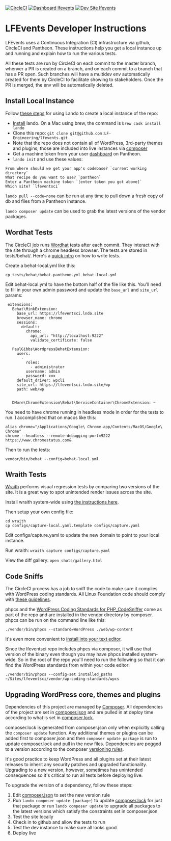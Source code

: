 [![CircleCI](https://circleci.com/gh/LF-Engineering/lfevents.svg?style=shield&circle-token=97ff5f114ec48d9c1595975ac16ee11d7f87014a)](https://circleci.com/gh/LF-Engineering/lfevents)
[![Dashboard lfevents](https://img.shields.io/badge/dashboard-lfeventsci-yellow.svg)](https://dashboard.pantheon.io/sites/f74d847c-e689-4631-a91b-24b7f897139b#dev/code)
[![Dev Site lfevents](https://img.shields.io/badge/site-lfeventsci-blue.svg)](http://dev-lfeventsci.pantheonsite.io/)

# LFEvents Developer Instructions

LFEvents uses a Continuous Integration (CI) infrastructure via github, CircleCI and Pantheon.  These instructions help you get a local instance up and running and explain how to run the various tests.

All these tests are run by CircleCI on each commit to the master branch, whenver a PR is created on a branch, and on each commit to a branch that has a PR open.  Such branches will have a multidev env automatically created for them by CircleCI to facilitate showing to stakeholders.  Once the PR is merged, the env will be automatically deleted.  

## Install Local Instance

Follow [these steps](https://github.com/pantheon-systems/example-wordpress-composer#working-locally-with-lando) for using Lando to create a local instance of the repo:

* [Install](https://docs.devwithlando.io/installation/system-requirements.html) lando. On a Mac using brew, the command is `brew cask install lando`
* Clone this repo: `git clone git@github.com:LF-Engineering/lfevents.git`
* Note that the repo does not contain all of WordPress, 3rd-party themes and plugins; those are included into live instances via [composer](https://getcomposer.org/)
* Get a machine token from your user [dashboard](https://dashboard.pantheon.io/users/#account/tokens/) on Pantheon.
* `lando init` and use these values:
```
From where should we get your app's codebase? `current working directory`
What recipe do you want to use? `pantheon`
Enter a Pantheon machine token `[enter token you got above]`
Which site? `lfeventsci`
```

`lando pull --code=none` can be run at any time to pull down a fresh copy of db and files from a Pantheon instance.

`lando composer update` can be used to grab the latest versions of the vendor packages.

## Wordhat Tests

The CircleCI job runs [Wordhat](https://wordhat.info/) tests after each commit.  They interact with the site through a chrome headless browser.  The tests are stored in tests/behat/. Here's a [quick intro](https://wordhat.info/getting-started/behat-intro.html) on how to write tests.

Create a behat-local.yml like this:


```
cp tests/behat/behat-pantheon.yml behat-local.yml
```


Edit behat-local.yml to have the bottom half of the file like this. You'll need to fill in your own admin password and update the `base_url` and `site_url` params:


```
 extensions:
   Behat\MinkExtension:
     base_url: https://lfeventsci.lndo.site
     browser_name: chrome
     sessions:
       default:
         chrome:
           api_url: "http://localhost:9222"
           validate_certificate: false

   PaulGibbs\WordpressBehatExtension:
     users:
       -
         roles:
           - administrator
         username: admin
         password: xxx
     default_driver: wpcli
     site_url: https://lfeventsci.lndo.site/wp
     path: web/wp


   DMore\ChromeExtension\Behat\ServiceContainer\ChromeExtension: ~
```


You need to have chrome running in headless mode in order for the tests to run.  I accomplished that on macos like this:


```
alias chrome="/Applications/Google\ Chrome.app/Contents/MacOS/Google\ Chrome"
chrome --headless --remote-debugging-port=9222 https://www.chromestatus.com&
```


Then to run the tests:


```
vendor/bin/behat --config=behat-local.yml
```



## Wraith Tests

[Wraith](https://github.com/BBC-News/wraith) performs visual regression tests by comparing two versions of the site.  It is a great way to spot unintended render issues across the site.  

Install wraith system-wide using [the instructions here](http://bbc-news.github.io/wraith/index.html).

Then setup your own config file:


```
cd wraith
cp configs/capture-local.yaml.template configs/capture.yaml
```


Edit configs/capture.yaml to update the new domain to point to your local instance.

Run wraith: `wraith capture configs/capture.yaml`

View the diff gallery: `open shots/gallery.html`


## Code Sniffs

The CircleCI process has a job to sniff the code to make sure it complies with WordPress coding standards.  All Linux Foundation code should comply with [these guidelines](https://docs.google.com/document/d/1TYqCwG874i6PdJDf5UX9gnCZaarvf121G1GdNH7Vl5k/edit#heading=h.dz20heii56uf).

phpcs and the [WordPress Coding Standards for PHP_CodeSniffer](https://github.com/WordPress-Coding-Standards/WordPress-Coding-Standards) come as part of the repo and are installed in the vendor directory by composer.  phpcs can be run on the command line like this:


```
./vendor/bin/phpcs --standard=WordPress ./web/wp-content
```


It's even more convenient to [install into your text editor](https://github.com/WordPress-Coding-Standards/WordPress-Coding-Standards#using-phpcs-and-wpcs-from-within-your-ide).  

Since the lfeventsci repo includes phpcs via composer, it will use that version of the binary even though you may have phpcs installed system-wide.  So in the root of the repo you'll need to run the following so that it can find the WordPress standards from within your code editor:


```
./vendor/bin/phpcs --config-set installed_paths ~/Sites/lfeventsci/vendor/wp-coding-standards/wpcs
```

## Upgrading WordPress core, themes and plugins

Dependencies of this project are managed by [Composer](https://getcomposer.org/). All dependencies of the project are set in [composer.json](https://github.com/LF-Engineering/lfevents/blob/master/composer.json) and are pulled in at deploy time according to what is set in [composer.lock](https://github.com/LF-Engineering/lfevents/blob/master/composer.lock).  

composer.lock is generated from composer.json only when explicitly calling the `composer update` function. Any additional themes or plugins can be added first to composer.json and then `composer update package` is run to update composer.lock and pull in the new files.  Dependencies are pegged to a version according to the composer [versioning rules](https://getcomposer.org/doc/articles/versions.md).

It's good practice to keep WordPress and all plugins set at their latest releases to inherit any security patches and upgraded functionality.  Upgrading to a new version, however, sometimes has unintended consequences so it's critical to run all tests before deploying live.  

To upgrade the version of a dependency, follow these steps:
1. Edit [composer.json](https://github.com/LF-Engineering/lfevents/blob/master/composer.json) to set the new version rule
2. Run `lando composer update [package]` to update [composer.lock](https://github.com/LF-Engineering/lfevents/blob/master/composer.lock) for just that package or run `lando composer update` to upgrade all packages to the latest versions which satisfy the constraints set in composer.json
3. Test the site locally
4. Check in to github and allow the tests to run
5. Test the dev instance to make sure all looks good
6. Deploy live
